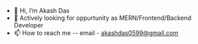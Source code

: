 - 👋 Hi, I’m Akash Das
- 🌱 Actively looking for oppurtunity as MERN/Frontend/Backend Developer
- 📫 How to reach me 
-- email - akashdas0599@gmail.com

<!---
akashdas99/akashdas99 is a ✨ special ✨ repository because its `README.md` (this file) appears on your GitHub profile.
You can click the Preview link to take a look at your changes.
--->
